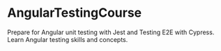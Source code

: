 # AngularTestingCourse
Prepare for Angular unit testing with Jest and Testing E2E with Cypress. Learn Angular testing skills and concepts.
